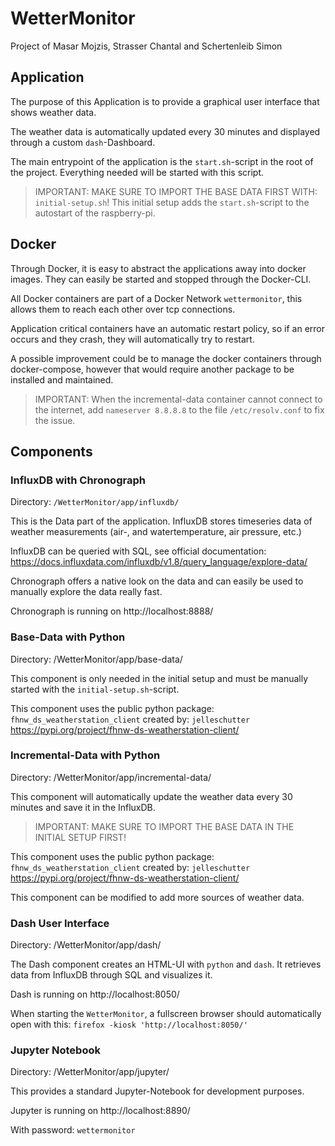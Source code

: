 
# WetterMonitor

Project of Masar Mojzis, Strasser Chantal and Schertenleib Simon

## Application

The purpose of this Application is to provide a graphical user interface that shows weather data.

The weather data is automatically updated every 30 minutes and displayed through a custom `dash`-Dashboard.

The main entrypoint of the application is the `start.sh`-script in the root of the project. Everything needed will be started with this script.  

>IMPORTANT: MAKE SURE TO IMPORT THE BASE DATA FIRST WITH: `initial-setup.sh`!
>This initial setup adds the `start.sh`-script to the autostart of the raspberry-pi.  

## Docker

Through Docker, it is easy to abstract the applications away into docker images. They can easily be started and stopped through the Docker-CLI.

All Docker containers are part of a Docker Network `wettermonitor`, this allows them to reach each other over tcp connections.

Application critical containers have an automatic restart policy, so if an error occurs and they crash, 
they will automatically try to restart.  

A possible improvement could be to manage the docker containers through docker-compose, however that would require another package to be installed and maintained.

>IMPORTANT: When the incremental-data container cannot connect to the internet, add `nameserver 8.8.8.8` to the file `/etc/resolv.conf` to fix the issue.

## Components

### InfluxDB with Chronograph

Directory: `/WetterMonitor/app/influxdb/`

This is the Data part of the application. InfluxDB stores timeseries data of weather measurements (air-, and watertemperature, air pressure, etc.)

InfluxDB can be queried with SQL, see official documentation: https://docs.influxdata.com/influxdb/v1.8/query_language/explore-data/

Chronograph offers a native look on the data and can easily be used to manually explore the data really fast.

Chronograph is running on http://localhost:8888/

### Base-Data with Python

Directory: /WetterMonitor/app/base-data/

This component is only needed in the initial setup and must be manually started with the `initial-setup.sh`-script.

This component uses the public python package: `fhnw_ds_weatherstation_client` created by: `jelleschutter` https://pypi.org/project/fhnw-ds-weatherstation-client/

### Incremental-Data with Python

Directory: /WetterMonitor/app/incremental-data/

This component will automatically update the weather data every 30 minutes and save it in the InfluxDB.

>IMPORTANT: MAKE SURE TO IMPORT THE BASE DATA IN THE INITIAL SETUP FIRST!  

This component uses the public python package: `fhnw_ds_weatherstation_client` created by: `jelleschutter` https://pypi.org/project/fhnw-ds-weatherstation-client/

This component can be modified to add more sources of weather data.

### Dash User Interface

Directory: /WetterMonitor/app/dash/

The Dash component creates an HTML-UI with `python` and `dash`. It retrieves data from InfluxDB through SQL and visualizes it.

Dash is running on http://localhost:8050/

When starting the `WetterMonitor`, a fullscreen browser should automatically open with this:
`firefox -kiosk 'http://localhost:8050/'`

### Jupyter Notebook

Directory: /WetterMonitor/app/jupyter/

This provides a standard Jupyter-Notebook for development purposes.

Jupyter is running on http://localhost:8890/

With password: `wettermonitor`

